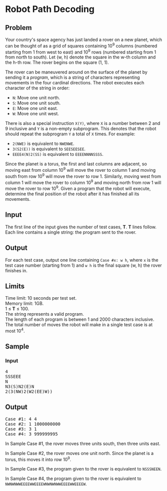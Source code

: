 # Robot Path Decoding
## Problem
Your country's space agency has just landed a rover on a new planet, which can be thought of as a grid of squares containing 10<sup>9</sup> columns (numbered starting from 1 from west to east) and 10<sup>9</sup> rows (numbered starting from 1 from north to south). Let (w, h) denote the square in the w-th column and the h-th row. The rover begins on the square (1, 1).

The rover can be maneuvered around on the surface of the planet by sending it a *program*, which is a string of characters representing movements in the four cardinal directions. The robot executes each character of the string in order:
- `N`: Move one unit north.
- `S`: Move one unit south.
- `E`: Move one unit east.
- `W`: Move one unit west.

There is also a special instruction `X(Y)`, where `X` is a number between 2 and 9 inclusive and `Y` is a non-empty subprogram. This denotes that the robot should repeat the subprogram `Y` a total of `X` times. For example:
- `2(NWE)` is equivalent to `NWENWE`.
- `3(S2(E))` is equivalent to `SEESEESEE`.
- `EEEE4(N)2(SS)` is equivalent to `EEEENNNNSSSS`.

Since the planet is a torus, the first and last columns are adjacent, so moving east from column 10<sup>9</sup> will move the rover to column 1 and moving south from row 10<sup>9</sup> will move the rover to row 1. Similarly, moving west from column 1 will move the rover to column 10<sup>9</sup> and moving north from row 1 will move the rover to row 10<sup>9</sup>. Given a program that the robot will execute, determine the final position of the robot after it has finished all its movements.

## Input
The first line of the input gives the number of test cases, **T**. **T** lines follow. Each line contains a single string: the program sent to the rover.

## Output
For each test case, output one line containing `Case #x: w h`, where `x` is the test case number (starting from 1) and `w h` is the final square (w, h) the rover finishes in.

## Limits
Time limit: 10 seconds per test set.  
Memory limit: 1GB.  
1 ≤ **T** ≤ 100.  
The string represents a valid program.  
The length of each program is between 1 and 2000 characters inclusive.  
The total number of moves the robot will make in a single test case is at most 10<sup>4</sup>.

## Sample
### Input
<pre>
4
SSSEEE
N
N3(S)N2(E)N
2(3(NW)2(W2(EE)W))
</pre>

## Output
<pre>
Case #1: 4 4
Case #2: 1 1000000000
Case #3: 3 1
Case #4: 3 999999995
</pre>

In Sample Case #1, the rover moves three units south, then three units east.

In Sample Case #2, the rover moves one unit north. Since the planet is a torus, this moves it into row 10<sup>9</sup>.

In Sample Case #3, the program given to the rover is equivalent to `NSSSNEEN`.

In Sample Case #4, the program given to the rover is equivalent to `NWNWNWWEEEEWWEEEEWNWNWNWWEEEEWWEEEEW`. 